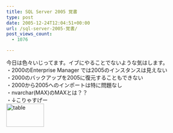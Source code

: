 ```yaml
---
title: SQL Server 2005 覚書
type: post
date: 2005-12-24T12:04:51+00:00
url: /sql-server-2005-覚書/
post_views_count:
  - 1076

---
```

今日は色々いじってます。イブにやることでないような気はします。  
・2000のEnterprise Manager では2005のインスタンスは見えない  
・2000のバックアップを2005に復元することもできない  
・2000から2005へのインポートは特に問題なし  
・nvarchar(MAX)のMAXとは？？  
・↓こりゃすげー  
<a href="https://i1.wp.com/jqinglong.html.xdomain.jp/bimg/table.PNG" onclick="window.open(this.href, '_blank', 'width=326,height=205,scrollbars=no,resizable=no,toolbar=no,directories=no,location=no,menubar=no,status=no,left=0,top=0'); return false"><img alt="table" title="table" src="https://i1.wp.com/jqinglong.html.xdomain.jp/bimg/table_thumb.PNG?resize=100%2C62" width="100" height="62" border="0" style="float: left; margin: 0px 5px 5px 0px;" data-recalc-dims="1" /></a>